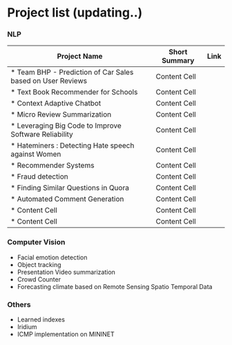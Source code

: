 
# Project list (updating..)

### NLP
Project Name  | Short Summary | Link
------------- | -------------  | -------------
* Team BHP - Prediction of Car Sales based on User Reviews | Content Cell |
* Text Book Recommender for Schools | Content Cell |
* Context Adaptive Chatbot   | Content Cell |
* Micro Review Summarization  | Content Cell |
* Leveraging Big Code to Improve Software Reliability  | Content Cell |
* Hateminers : Detecting Hate speech against Women  | Content Cell |
* Recommender Systems  | Content Cell |
* Fraud detection | Content Cell |
* Finding Similar Questions in Quora  | Content Cell  |
* Automated Comment Generation   | Content Cell  |
* Content Cell  | Content Cell  |
*  Content Cell  | Content Cell  |

### Computer Vision
* Facial emotion detection
* Object tracking
* Presentation Video summarization
* Crowd Counter
* Forecasting climate based on Remote Sensing Spatio Temporal Data

### Others
* Learned indexes
* Iridium
* ICMP implementation on MININET
                    




